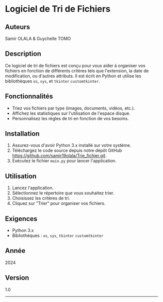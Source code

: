 
# Logiciel de Tri de Fichiers

## Auteurs
Samir OLALA & Guychelle TOMO 

## Description
Ce logiciel de tri de fichiers est conçu pour vous aider à organiser vos fichiers en fonction de différents critères tels que l'extension, la date de modification, ou d'autres attributs. Il est écrit en Python et utilise les bibliothèques `os`, `sys`, et `tkinter` `customtkinter`.

## Fonctionnalités
- Triez vos fichiers par type (images, documents, vidéos, etc.).
- Affichez les statistiques sur l'utilisation de l'espace disque.
- Personnalisez les règles de tri en fonction de vos besoins.

## Installation
1. Assurez-vous d'avoir Python 3.x installé sur votre système.
2. Téléchargez le code source depuis notre dépôt GitHub https://github.com/samir19olala/Trie_fichier.git.
3. Exécutez le fichier `main.py` pour lancer l'application.

## Utilisation
1. Lancez l'application.
2. Sélectionnez le répertoire que vous souhaitez trier.
3. Choisissez les critères de tri.
4. Cliquez sur "Trier" pour organiser vos fichiers.

## Exigences
- Python 3.x
- Bibliothèques : `os`, `sys`, `tkinter` `customtkinter`

## Année
2024

## Version
1.0

---
